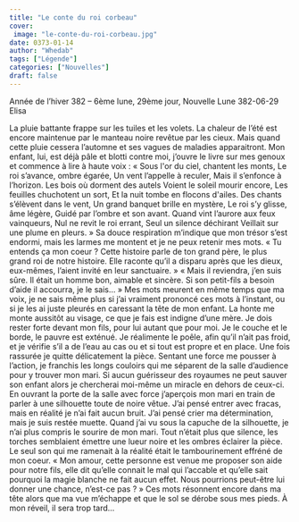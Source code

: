 ```yaml
---
title: "Le conte du roi corbeau"
cover:
 image: "le-conte-du-roi-corbeau.jpg"
date: 0373-01-14
author: "Whedab"
tags: ["Légende"]
categories: ["Nouvelles"]
draft: false
---
```

Année de l’hiver 382 – 6ème lune, 29ème jour, Nouvelle Lune 382-06-29
Elisa 

La pluie battante frappe sur les tuiles et les volets. La chaleur de l’été est encore maintenue par le manteau noire revêtue par les cieux. Mais quand cette pluie cessera l’automne et ses vagues de maladies apparaitront.
Mon enfant, lui, est déjà pâle et blotti contre moi, j’ouvre le livre sur mes genoux et commence à lire à haute voix :
« Sous l'or du ciel, chantent les monts, Le roi s’avance, ombre égarée, Un vent l’appelle à reculer, Mais il s’enfonce à l’horizon.
Les bois où dorment des autels Voient le soleil mourir encore, Les feuilles chuchotent un sort, Et la nuit tombe en flocons d'ailes.
Des chants s’élèvent dans le vent, Un grand banquet brille en mystère, Le roi s’y glisse, âme légère, Guidé par l’ombre et son avant.
Quand vint l’aurore aux feux vainqueurs, Nul ne revit le roi errant, Seul un silence déchirant Veillait sur une plume en pleurs. »
Sa douce respiration m’indique que mon trésor s’est endormi, mais les larmes me montent et je ne peux retenir mes mots. « Tu entends ça mon coeur ? Cette histoire parle de ton grand père, le plus grand roi de notre histoire. Elle raconte qu’il a disparu après que les dieux, eux-mêmes, l’aient invité en leur sanctuaire. »
« Mais il reviendra, j’en suis sûre. Il était un homme bon, aimable et sincère. Si son petit-fils a besoin d’aide il accourra, je le sais… »
Mes mots meurent en même temps que ma voix, je ne sais même plus si j’ai vraiment prononcé ces mots à l’instant, ou si je les ai juste pleurés en caressant la tête de mon enfant. La honte me monte aussitôt au visage, ce que je fais est indigne d’une mère. Je dois rester forte devant mon fils, pour lui autant que pour moi.
Je le couche et le borde, le pauvre est exténué. Je réalimente le poêle, afin qu’il n’ait pas froid, et je vérifie s’il a de l’eau au cas ou et si tout est propre et en place. Une fois rassurée je quitte délicatement la pièce.
Sentant une force me pousser à l’action, je franchis les longs couloirs qui me séparent de la salle d’audience pour y trouver mon mari. Si aucun guérisseur des royaumes ne peut sauver son enfant alors je chercherai moi-même un miracle en dehors de ceux-ci.
En ouvrant la porte de la salle avec force j’aperçois mon mari en train de parler à une silhouette toute de noire vêtue.
J’ai pensé entrer avec fracas, mais en réalité je n’ai fait aucun bruit. J’ai pensé crier ma détermination, mais je suis restée muette. Quand j’ai vu sous la capuche de la silhouette, je n’ai plus compris le sourire de mon mari.
Tout n’était plus que silence, les torches semblaient émettre une lueur noire et les ombres éclairer la pièce. Le seul son qui me ramenait à la réalité était le tambourinement effréné de mon coeur.
« Mon amour, cette personne est venue me proposer son aide pour notre fils, elle dit qu’elle connait le mal qui l’accable et qu’elle sait pourquoi la magie blanche ne fait aucun effet. Nous pourrions peut-être lui donner une chance, n’est-ce pas ? »
Ces mots résonnent encore dans ma tête alors que ma vue m’échappe et que le sol se dérobe sous mes pieds.
À mon réveil, il sera trop tard…